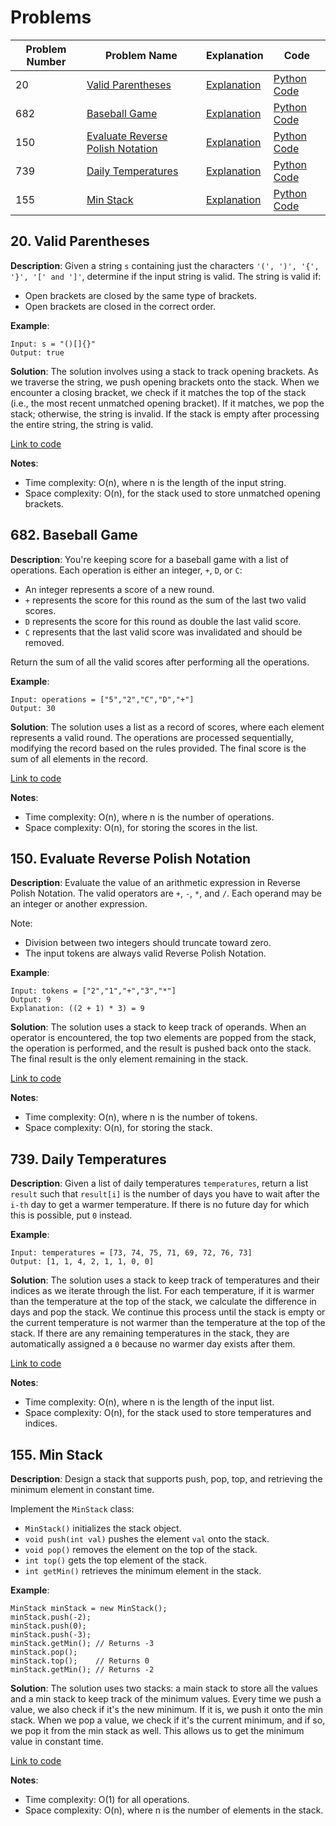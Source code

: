 # Problems

| Problem Number | Problem Name                         | Explanation                                      | Code                                              |
|----------------|--------------------------------------|--------------------------------------------------|---------------------------------------------------|
| 20             | [Valid Parentheses](#20-valid-parentheses) | [Explanation](#20-valid-parentheses)             | [Python Code](./020_valid_parentheses.py)           |
| 682            | [Baseball Game](#682-baseball-game)  | [Explanation](#682-baseball-game)                | [Python Code](./682_baseball_game.py)              |
| 150            | [Evaluate Reverse Polish Notation](#150-evaluate-reverse-polish-notation) | [Explanation](#150-evaluate-reverse-polish-notation) | [Python Code](./150_evaluate_reverse_polish_notation.py) |
| 739            | [Daily Temperatures](#739-daily-temperatures) | [Explanation](#739-daily-temperatures)           | [Python Code](./739_daily_temperatures.py)        |
| 155            | [Min Stack](#155-min-stack)          | [Explanation](#155-min-stack)                    | [Python Code](./155_min_stack.py)                 |

## 20. Valid Parentheses

**Description**:
Given a string `s` containing just the characters `'(', ')', '{', '}', '[' and ']'`, determine if the input string is valid. The string is valid if:
- Open brackets are closed by the same type of brackets.
- Open brackets are closed in the correct order.

**Example**:
```plaintext
Input: s = "()[]{}"
Output: true
```

**Solution**:
The solution involves using a stack to track opening brackets. As we traverse the string, we push opening brackets onto the stack. When we encounter a closing bracket, we check if it matches the top of the stack (i.e., the most recent unmatched opening bracket). If it matches, we pop the stack; otherwise, the string is invalid. If the stack is empty after processing the entire string, the string is valid.

[Link to code](020_valid_parentheses.py)

**Notes**:
- Time complexity: O(n), where n is the length of the input string.
- Space complexity: O(n), for the stack used to store unmatched opening brackets.

## 682. Baseball Game

**Description**:
You're keeping score for a baseball game with a list of operations. Each operation is either an integer, `+`, `D`, or `C`:
- An integer represents a score of a new round.
- `+` represents the score for this round as the sum of the last two valid scores.
- `D` represents the score for this round as double the last valid score.
- `C` represents that the last valid score was invalidated and should be removed.

Return the sum of all the valid scores after performing all the operations.

**Example**:
```plaintext
Input: operations = ["5","2","C","D","+"]
Output: 30
```

**Solution**:
The solution uses a list as a record of scores, where each element represents a valid round. The operations are processed sequentially, modifying the record based on the rules provided. The final score is the sum of all elements in the record.

[Link to code](682_baseball_game.py)

**Notes**:
- Time complexity: O(n), where n is the number of operations.
- Space complexity: O(n), for storing the scores in the list.

## 150. Evaluate Reverse Polish Notation

**Description**:
Evaluate the value of an arithmetic expression in Reverse Polish Notation. The valid operators are `+`, `-`, `*`, and `/`. Each operand may be an integer or another expression.

Note:
- Division between two integers should truncate toward zero.
- The input tokens are always valid Reverse Polish Notation.

**Example**:
```plaintext
Input: tokens = ["2","1","+","3","*"]
Output: 9
Explanation: ((2 + 1) * 3) = 9
```

**Solution**:
The solution uses a stack to keep track of operands. When an operator is encountered, the top two elements are popped from the stack, the operation is performed, and the result is pushed back onto the stack. The final result is the only element remaining in the stack.

[Link to code](150_evaluate_reverse_polish_notation.py)

**Notes**:
- Time complexity: O(n), where n is the number of tokens.
- Space complexity: O(n), for storing the stack.

## 739. Daily Temperatures

**Description**:
Given a list of daily temperatures `temperatures`, return a list `result` such that `result[i]` is the number of days you have to wait after the `i-th` day to get a warmer temperature. If there is no future day for which this is possible, put `0` instead.

**Example**:
```plaintext
Input: temperatures = [73, 74, 75, 71, 69, 72, 76, 73]
Output: [1, 1, 4, 2, 1, 1, 0, 0]
```

**Solution**:
The solution uses a stack to keep track of temperatures and their indices as we iterate through the list. For each temperature, if it is warmer than the temperature at the top of the stack, we calculate the difference in days and pop the stack. We continue this process until the stack is empty or the current temperature is not warmer than the temperature at the top of the stack. If there are any remaining temperatures in the stack, they are automatically assigned a `0` because no warmer day exists after them.

[Link to code](739_daily_temperatures.py)

**Notes**:
- Time complexity: O(n), where n is the length of the input list.
- Space complexity: O(n), for the stack used to store temperatures and indices.

## 155. Min Stack

**Description**:
Design a stack that supports push, pop, top, and retrieving the minimum element in constant time.

Implement the `MinStack` class:
- `MinStack()` initializes the stack object.
- `void push(int val)` pushes the element `val` onto the stack.
- `void pop()` removes the element on the top of the stack.
- `int top()` gets the top element of the stack.
- `int getMin()` retrieves the minimum element in the stack.

**Example**:
```plaintext
MinStack minStack = new MinStack();
minStack.push(-2);
minStack.push(0);
minStack.push(-3);
minStack.getMin(); // Returns -3
minStack.pop();
minStack.top();    // Returns 0
minStack.getMin(); // Returns -2
```

**Solution**:
The solution uses two stacks: a main stack to store all the values and a min stack to keep track of the minimum values. Every time we push a value, we also check if it's the new minimum. If it is, we push it onto the min stack. When we pop a value, we check if it's the current minimum, and if so, we pop it from the min stack as well. This allows us to get the minimum value in constant time.

[Link to code](155_min_stack.py)

**Notes**:
- Time complexity: O(1) for all operations.
- Space complexity: O(n), where n is the number of elements in the stack.